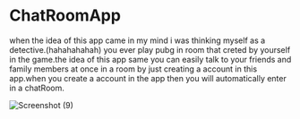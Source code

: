 # ChatRoomApp
when the idea of this app came in my mind i was thinking myself as a detective.(hahahahahah)
you ever play pubg in room that creted by yourself in the game.the idea of this app same you can easily talk to your friends and family members at once in a room by just creating a account in this app.when you create a account in the app then you will automatically enter in a chatRoom.

![Screenshot (9)](https://user-images.githubusercontent.com/42707954/80277717-8fcba000-870e-11ea-9aeb-59c7c6446b99.png)
